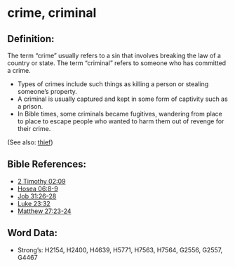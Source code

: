 # crime, criminal

## Definition:

The term “crime” usually refers to a sin that involves breaking the law of a country or state. The term “criminal” refers to someone who has committed a crime.

* Types of crimes include such things as killing a person or stealing someone’s property.
* A criminal is usually captured and kept in some form of captivity such as a prison.
* In Bible times, some criminals became fugitives, wandering from place to place to escape people who wanted to harm them out of revenge for their crime.

(See also: [thief](../other/thief.md))

## Bible References:

* [2 Timothy 02:09](rc://en/tn/help/2ti/02/09)
* [Hosea 06:8-9](rc://en/tn/help/hos/06/08)
* [Job 31:26-28](rc://en/tn/help/job/31/26)
* [Luke 23:32](rc://en/tn/help/luk/23/32)
* [Matthew 27:23-24](rc://en/tn/help/mat/27/23)

## Word Data:

* Strong’s: H2154, H2400, H4639, H5771, H7563, H7564, G2556, G2557, G4467
